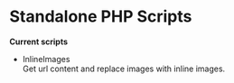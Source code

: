 Standalone PHP Scripts
======================

**Current scripts**
- InlineImages<br />
  Get url content and replace images with inline images.
